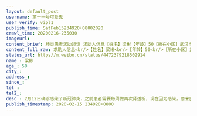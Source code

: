 ```yaml
---
layout: default_post
username: 第十一号可爱鬼
user_verify: vipl1
publish_time: SatFeb15234920+08002020
crawl_time: 20200216-235030
imageurl: 
content_brief: 肺炎患者求助超话 求助人信息【姓名】梁彬【年龄】50【所在小区】武汉市武昌区武泰闸花园小区2_2单元1501【病情描述】2月12日确诊感染了新冠肺炎，之前患者需要每周做两次肾透析，现在因为感染，原来医院不让做透析，目前在家自我隔离，目前病人情况比较急，因为本身就有很多基础病，又有糖尿 ...全文
content_full_raw: 求助人信息<br/>【姓名】梁彬<br/>【年龄】50<br/>【所在小区】武汉市武昌区武泰闸花园小区2_2单元1501<br/>【病情描述】2月12日确诊感染了新冠肺炎，之前患者需要每周做两次肾透析，现在因为感染，原来医院不让做透析，目前在家自我隔离，目前病人情况比较急，因为本身就有很多基础病，又有糖尿病，需要打胰岛素，抵抗力比较差。家人都在外地，亲戚家在汉口，交通全部停了，小区封了，也没办法出来。因为患者本身有肾衰，原来是需要一周两次透析的。【需求】麻烦尽快联系医院让患者可以做透析！<br/>紧急联系人：13036130398患者妹妹15827173937（患者本人）<br/>地址：湖北省武汉市武泰闸花园小区2-2单元1501
status_url: https//m.weibo.cn/status/4472379218502914
name_: 梁彬
age_: 50
city_: 
address_: 
since_: 
tel_: 
tel2_: 
desc_: 2月12日确诊感染了新冠肺炎，之前患者需要每周做两次肾透析，现在因为感染，原来医院不让做透析，目前在家自我隔离，目前病人情况比较急，因为本身就有很多基础病，又有糖尿病，需要打胰岛素，抵抗力比较差。家人都在外地，亲戚家在汉口，交通全部停了，小区封了，也没办法出来。因为患者本身有肾衰，原来是需要一周两次透析的。
publish_timestamp: 2020-02-15 234920+0800
---
```

